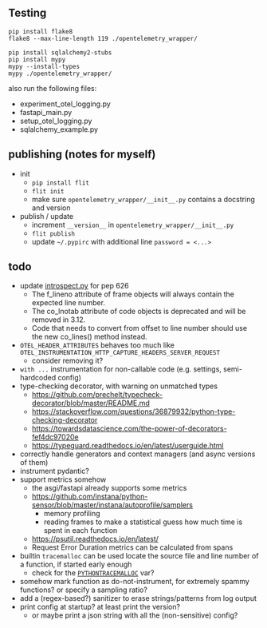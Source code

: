 ## Testing

```shell
pip install flake8
flake8 --max-line-length 119 ./opentelemetry_wrapper/

pip install sqlalchemy2-stubs
pip install mypy
mypy --install-types
mypy ./opentelemetry_wrapper/
```

also run the following files:

* experiment_otel_logging.py
* fastapi_main.py
* setup_otel_logging.py
* sqlalchemy_example.py

## publishing (notes for myself)

* init
    * `pip install flit`
    * `flit init`
    * make sure `opentelemetry_wrapper/__init__.py` contains a docstring and version
* publish / update
    * increment `__version__` in `opentelemetry_wrapper/__init__.py`
    * `flit publish`
    * update `~/.pypirc` with additional line `password = <...>`

## todo

* update [introspect.py](./opentelemetry_wrapper/utils/introspect.py) for pep 626
    * The f_lineno attribute of frame objects will always contain the expected line number.
    * The co_lnotab attribute of code objects is deprecated and will be removed in 3.12. 
    * Code that needs to convert from offset to line number should use the new co_lines() method instead.
* `OTEL_HEADER_ATTRIBUTES` behaves too much like `OTEL_INSTRUMENTATION_HTTP_CAPTURE_HEADERS_SERVER_REQUEST`
    * consider removing it?
* `with ...` instrumentation for non-callable code (e.g. settings, semi-hardcoded config)
* type-checking decorator, with warning on unmatched types
    * https://github.com/prechelt/typecheck-decorator/blob/master/README.md
    * https://stackoverflow.com/questions/36879932/python-type-checking-decorator
    * https://towardsdatascience.com/the-power-of-decorators-fef4dc97020e
    * https://typeguard.readthedocs.io/en/latest/userguide.html
* correctly handle generators and context managers (and async versions of them)
* instrument pydantic?
* support metrics somehow
    * the asgi/fastapi already supports some metrics
    * https://github.com/instana/python-sensor/blob/master/instana/autoprofile/samplers
        * memory profiling
        * reading frames to make a statistical guess how much time is spent in each function
    * https://psutil.readthedocs.io/en/latest/
    * Request Error Duration metrics can be calculated from spans
* builtin `tracemalloc` can be used locate the source file and line number of a function, if started early enough
    * check for the [`PYTHONTRACEMALLOC`](https://docs.python.org/3/using/cmdline.html#envvar-PYTHONTRACEMALLOC) var?
* somehow mark function as do-not-instrument, for extremely spammy functions? or specify a sampling ratio?
* add a (regex-based?) sanitizer to erase strings/patterns from log output
* print config at startup? at least print the version?
    * or maybe print a json string with all the (non-sensitive) config?
